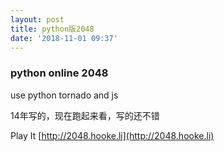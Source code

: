 ```yaml
---
layout: post
title: python版2048
date: '2018-11-01 09:37'
---
```


### python online 2048

use python tornado and js

14年写的，现在跑起来看，写的还不错

Play It
[http://2048.hooke.li](http://2048.hooke.li)

